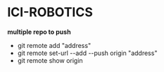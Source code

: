 lCI-ROBOTICS
============================
**multiple repo to push**
- git remote add "address"
- git remote set-url --add --push origin "address"
- git remote show origin
